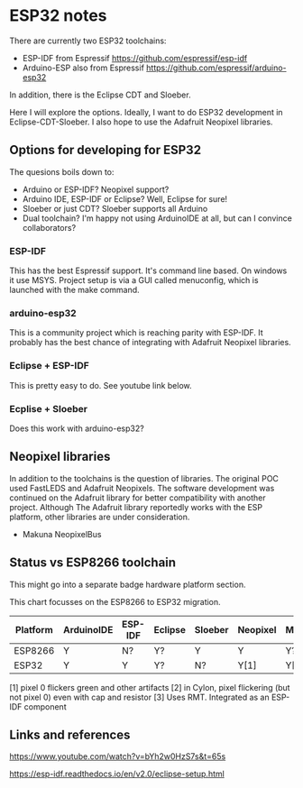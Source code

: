 # ESP32 notes
There are currently two ESP32 toolchains:

- ESP-IDF from Espressif https://github.com/espressif/esp-idf
- Arduino-ESP also from Espressif https://github.com/espressif/arduino-esp32

In addition, there is the Eclipse CDT and Sloeber.

Here I will explore the options. Ideally, I want to do ESP32 development in Eclipse-CDT-Sloeber.
I also hope to use the Adafruit Neopixel libraries.

## Options for developing for ESP32
The quesions boils down to:
- Arduino or ESP-IDF? Neopixel support?
- Arduino IDE, ESP-IDF or Eclipse? Well, Eclipse for sure!
- Sloeber or just CDT? Sloeber supports all Arduino
- Dual toolchain? I'm happy not using ArduinoIDE at all, but can I convince collaborators?

### ESP-IDF
This has the best Espressif support. It's command line based. On windows it use MSYS. 
Project setup is via a GUI called menuconfig, which is launched with the make command.

### arduino-esp32
This is a community project which is reaching parity with ESP-IDF. It probably has the best chance of integrating with
Adafruit Neopixel libraries.

### Eclipse + ESP-IDF
This is pretty easy to do. See youtube link below.

### Ecplise + Sloeber
Does this work with arduino-esp32?

## Neopixel libraries
In addition to the toolchains is the question of libraries.
The original POC used FastLEDS and Adafruit Neopixels.
The software development was continued on the Adafruit library for better compatibility with another project.
Although The Adafruit library reportedly works with the ESP platform, other libraries are under consideration.

- Makuna NeopixelBus

## Status vs ESP8266 toolchain
This might go into a separate badge hardware platform section.

This chart focusses on the ESP8266 to ESP32 migration.

Platform | ArduinoIDE | ESP-IDF | Eclipse | Sloeber | Neopixel | Makuna | LED_STRIP[3] |
|--------|------------|---------|---------|---------|--------|----------|--------------|
ESP8266  | Y          | N?      | Y?      | Y       | Y      | Y?       | N            |
ESP32    | Y          | Y       | Y?      | N?      | Y[1]   | Y[2]     | Y            |

[1] pixel 0 flickers green and other artifacts
[2] in Cylon, pixel flickering (but not pixel 0) even with cap and resistor
[3] Uses RMT. Integrated as an ESP-IDF component 

## Links and references
https://www.youtube.com/watch?v=bYh2w0HzS7s&t=65s

https://esp-idf.readthedocs.io/en/v2.0/eclipse-setup.html

